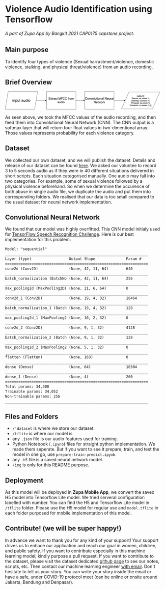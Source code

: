 # Violence Audio Identification using Tensorflow
###### A part of Zupa App by Bangkit 2021 CAP0175 capstone project.

## Main purpose
To identify four types of violence (Sexual harrastment/violence, domestic violence, stalking, and physical threat/violence) from an audio recording.

## Brief Overview

![](img/overview.png)

As seen above, we took the MFCC values of the audio recording, and then feed them into Convolutional Neural Network (CNN). The CNN output is a softmax layer that will return four float values in two-dimentional array. Those values represents probability for each violence category.

## Dataset
We collected our own dataset, and we will publish the dataset. Details and release of our dataset can be found [here](https://www.google.com). We asked our voluntee to record 3 to 5 seconds audio as if they were in 40 different situations delivered in short scripts. Each situation categorised manually. One audio may fall into two categories. For example, some of sexual violence followed by a physical violence beforehand. So when we determine the occurence of both abuse in single audio file, we duplicate the audio and put them into corresponding folders. We realised that our data is too small compared to the usual dataset for neural network implementation. 

## Convolutional Neural Network
We found that our model was highly overfitted. This CNN model initialy used for [TensorFlow Speech Recognition Challenge](https://www.kaggle.com/c/tensorflow-speech-recognition-challenge). Here is our best implementation for this problem:

```
Model: "sequential"
_________________________________________________________________
Layer (type)                 Output Shape              Param #   
=================================================================
conv2d (Conv2D)              (None, 42, 11, 64)        640       
_________________________________________________________________
batch_normalization (BatchNo (None, 42, 11, 64)        256       
_________________________________________________________________
max_pooling2d (MaxPooling2D) (None, 21, 6, 64)         0         
_________________________________________________________________
conv2d_1 (Conv2D)            (None, 19, 4, 32)         18464     
_________________________________________________________________
batch_normalization_1 (Batch (None, 19, 4, 32)         128       
_________________________________________________________________
max_pooling2d_1 (MaxPooling2 (None, 10, 2, 32)         0         
_________________________________________________________________
conv2d_2 (Conv2D)            (None, 9, 1, 32)          4128      
_________________________________________________________________
batch_normalization_2 (Batch (None, 9, 1, 32)          128       
_________________________________________________________________
max_pooling2d_2 (MaxPooling2 (None, 5, 1, 32)          0         
_________________________________________________________________
flatten (Flatten)            (None, 160)               0         
_________________________________________________________________
dense (Dense)                (None, 64)                10304     
_________________________________________________________________
dense_1 (Dense)              (None, 4)                 260       
=================================================================
Total params: 34,308
Trainable params: 34,052
Non-trainable params: 256
_________________________________________________________________

```

## Files and Folders
- `/'dataset` is where we store our dataset.
- `/tflite` is where our model is.
- any `.json` file is our audio features used for training.
- Python Notebook (`.ipynb`) files for straight python implementation. We made them seperate. But if you want to see it prepare, train, and test the model in one go, use `prepare-train-predict.ipynb`
- any `.h5` file is a saved neural network model.
- `/img` is only for this README purpose.


## Deployment
As this model will be deployed in **Zupa Mobile App**, we convert the saved H5 model into Tensorflow Lite model. We tried serveral configuration labelled with number. You can find the H5 and Tensorflow Lite model in `/tflite` folder. Please use the H5 model for regular use and `model.tflite` in each folder purposed for mobile implementation of this model.

## Contribute! (we will be super happy!)
In advance we want to thank you for any kind of your support! Your support drives us to enhace our application and reach our goal in women, children, and public safety. If you want to contribute especially in this machine learning model, kindly purpose a pull request. If you want to contribute to the dataset, please visit the dataset dedicated [github page]() to see our notes, scripts, etc. Then contact our machine learning engineer [with email](mailto:iga.narendra@gmail.com). Don't hesitate to tell us your story. You can write your story inside the email or have a safe, under COVID-19 protocol meet (can be online or onsite around Jakarta, Bandung and Denpasar).